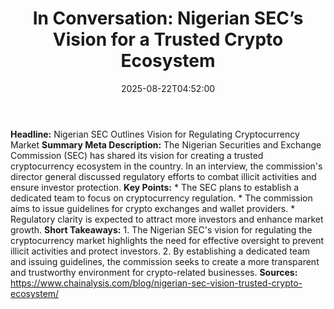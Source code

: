 ﻿---
title: "In Conversation: Nigerian SEC’s Vision for a Trusted Crypto Ecosystem"
date: "2025-08-22T04:52:00"
category: "Markets"
summary: ""
slug: "in conversation nigerian secs vision for a trusted crypto ec"
source_urls:
  - "https://www.chainalysis.com/blog/nigerian-sec-vision-trusted-crypto-ecosystem/"
seo:
  title: "In Conversation: Nigerian SEC’s Vision for a Trusted Crypto Ecosystem | Hash n Hedge"
  description: ""
  keywords: ["news", "markets", "brief"]
---
**Headline:** Nigerian SEC Outlines Vision for Regulating Cryptocurrency Market  **Summary Meta Description:** The Nigerian Securities and Exchange Commission (SEC) has shared its vision for creating a trusted cryptocurrency ecosystem in the country. In an interview, the commission's director general discussed regulatory efforts to combat illicit activities and ensure investor protection.  **Key Points:**  *   The SEC plans to establish a dedicated team to focus on cryptocurrency regulation. *   The commission aims to issue guidelines for crypto exchanges and wallet providers. *   Regulatory clarity is expected to attract more investors and enhance market growth.  **Short Takeaways:**  1.  The Nigerian SEC's vision for regulating the cryptocurrency market highlights the need for effective oversight to prevent illicit activities and protect investors. 2.  By establishing a dedicated team and issuing guidelines, the commission seeks to create a more transparent and trustworthy environment for crypto-related businesses.  **Sources:** https://www.chainalysis.com/blog/nigerian-sec-vision-trusted-crypto-ecosystem/ 
